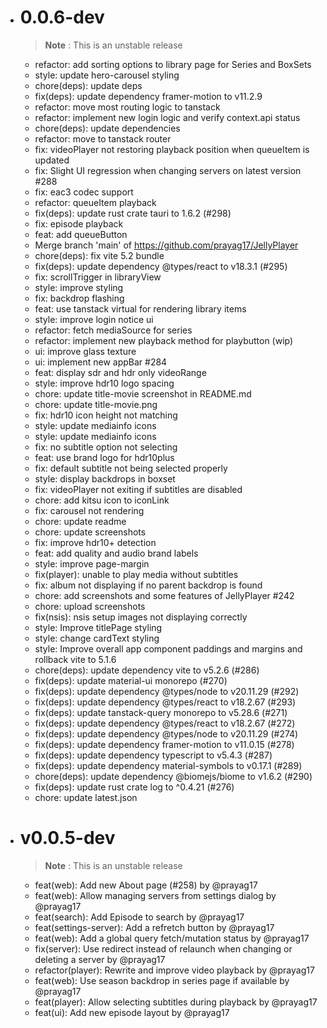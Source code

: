 - # 0.0.6-dev
    > **Note** : This is an unstable release
    - refactor: add sorting options to library page for Series and BoxSets
    - style: update hero-carousel styling
    - chore(deps): update deps
    - fix(deps): update dependency framer-motion to v11.2.9
    - refactor: move most routing logic to tanstack
    - refactor: implement new login logic and verify context.api status
    - chore(deps): update dependencies
    - refactor: move to tanstack router
    - fix: videoPlayer not restoring playback position when queueItem is updated
    - fix: Slight UI regression when changing servers on latest version #288
    - fix: eac3 codec support
    - refactor: queueItem playback
    - fix(deps): update rust crate tauri to 1.6.2 (#298)
    - fix: episode playback
    - feat: add queueButton
    - Merge branch 'main' of https://github.com/prayag17/JellyPlayer
    - chore(deps): fix vite 5.2 bundle
    - fix(deps): update dependency @types/react to v18.3.1 (#295)
    - fix: scrollTrigger in libraryView
    - style: improve styling
    - fix: backdrop flashing
    - feat: use tanstack virtual for rendering library items
    - style: improve login notice ui
    - refactor: fetch mediaSource for series
    - refactor: implement new playback method for playbutton (wip)
    - ui: improve glass texture
    - ui: implement new appBar #284
    - feat: display sdr and hdr only videoRange
    - style: improve hdr10 logo spacing
    - chore: update title-movie screenshot in README.md
    - chore: update title-movie.png
    - fix: hdr10 icon height not matching
    - style: update mediainfo icons
    - style: update mediainfo icons
    - fix: no subtitle option not selecting
    - feat: use brand logo for hdr10plus
    - fix: default subtitle not being selected properly
    - style: display backdrops in boxset
    - fix: videoPlayer not exiting if subtitles are disabled
    - chore: add kitsu icon to iconLink
    - fix: carousel not rendering
    - chore: update readme
    - chore: update screenshots
    - fix: improve hdr10+ detection
    - feat: add quality and audio brand labels
    - style: improve page-margin
    - fix(player): unable to play media without subtitles
    - fix: album not displaying if no parent backdrop is found
    - chore: add screenshots and some features of JellyPlayer #242
    - chore: upload screenshots
    - fix(nsis): nsis setup images not displaying correctly
    - style: Improve titlePage styling
    - style: change cardText styling
    - style: Improve overall app component paddings and margins and rollback vite to 5.1.6
    - chore(deps): update dependency vite to v5.2.6 (#286)
    - fix(deps): update material-ui monorepo (#270)
    - fix(deps): update dependency @types/node to v20.11.29 (#292)
    - fix(deps): update dependency @types/react to v18.2.67 (#293)
    - fix(deps): update tanstack-query monorepo to v5.28.6 (#271)
    - fix(deps): update dependency @types/react to v18.2.67 (#272)
    - fix(deps): update dependency @types/node to v20.11.29 (#274)
    - fix(deps): update dependency framer-motion to v11.0.15 (#278)
    - fix(deps): update dependency typescript to v5.4.3 (#287)
    - fix(deps): update dependency material-symbols to v0.17.1 (#289)
    - chore(deps): update dependency @biomejs/biome to v1.6.2 (#290)
    - fix(deps): update rust crate log to ^0.4.21 (#276)
    - chore: update latest.json

- # v0.0.5-dev
    > **Note** : This is an unstable release
    - feat(web): Add new About page (#258) by @prayag17
    - feat(web): Allow managing servers from settings dialog by @prayag17
    - feat(search): Add Episode to search by @prayag17
    - feat(settings-server): Add a refretch button by @prayag17
    - feat(web): Add a global query fetch/mutation status by @prayag17
    - fix(server): Use redirect instead of relaunch when changing or deleting a server by @prayag17
    - refactor(player): Rewrite and improve video playback by @prayag17
    - feat(web): Use season backdrop in series page if available by @prayag17
    - feat(player): Allow selecting subtitles during playback by @prayag17
    - feat(ui): Add new episode layout by @prayag17